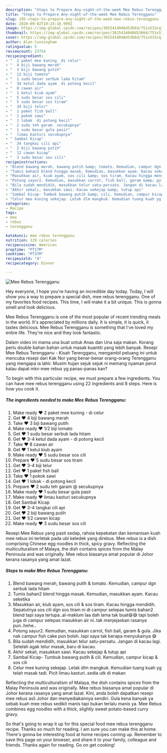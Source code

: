 ```yaml
---
description: "Steps to Prepare Any-night-of-the-week Mee Rebus Terengganu"
title: "Steps to Prepare Any-night-of-the-week Mee Rebus Terengganu"
slug: 195-steps-to-prepare-any-night-of-the-week-mee-rebus-terengganu
date: 2020-09-02T19:24:16.999Z
image: https://img-global.cpcdn.com/recipes/3015414048d5366d/751x532cq70/mee-rebus-terengganu-resipi-foto-utama.jpg
thumbnail: https://img-global.cpcdn.com/recipes/3015414048d5366d/751x532cq70/mee-rebus-terengganu-resipi-foto-utama.jpg
cover: https://img-global.cpcdn.com/recipes/3015414048d5366d/751x532cq70/mee-rebus-terengganu-resipi-foto-utama.jpg
author: Alan Cunningham
ratingvalue: 5
reviewcount: 23754
recipeingredient:
- "  2 paket mee kuning  di celur"
- "  4 biji bawang merah"
- "  3 biji bawang putih"
- "  12 biji tomato"
- "  1 sudu besar serbuk lada hitam"
- "  34 ketul dada ayam  di potong kecil"
- "  8 cawan air"
- "  1 ketul kiub ayam"
- "  5 sudu besar sos cili"
- "  5 sudu besar sos tiram"
- "  34 biji telur"
- "  1 paket fish ball"
- "  1 pokok sawi"
- "  1 lobak  di potong kecil"
- "  2 sudu teh garam  secukupnya"
- "  1 sudu besar gula pasir"
- "  limau kasturi secukupnya"
- " Sambal Kicap"
- "  34 tangkai cili api"
- "  2 biji bawang putih"
- "  12 cawan kicap"
- "  3 sudu besar sos cili"
recipeinstructions:
- "Blend bawang merah, bawang putih &amp; tomato. Kemudian, campur dgn serbuk lada hitam"
- "Tumis bahan2 blend hingga masak. Kemudian, masukkan ayam. Kacau seketika"
- "Masukkan air, kiub ayam, sos cili &amp; sos tiram. Kacau hingga mendidih. Sepatutnya sos cili dgn sos tiram ni di campur selepas tumis bahan2 blend tapi saya terlupa..al-maklum laa dah lama tak buat😆😅 tapi boleh juga di campur selepas masukkan air ni..tak menjejaskan rasanya pun..hehe.."
- "Potong sayur2. Kemudian, masukkan carrot, fish ball, garam &amp; gula. Jika nak campur fish cake pun boleh..tapi saya tak berapa menyukainya 😅"
- "Bila sudah mendidih, masukkan telur satu-persatu. Jangan di kacau lagi. Setelah agak telur masak, baru di kacau."
- "Akhir sekali, masukkan sawi. Kacau sekejap &amp; tutup api"
- "Sambal Kicap- Tumbuk bawang putih &amp; cili. Kemudian, campur kicap &amp; sos cili"
- "Celur mee kuning sekejap. Letak dlm mangkuk. Kemudian tuang kuah yg telah masak tadi. Picit limau kasturi..sedia utk di makan"
categories:
- Recipe
tags:
- mee
- rebus
- terengganu

katakunci: mee rebus terengganu 
nutrition: 129 calories
recipecuisine: American
preptime: "PT17M"
cooktime: "PT37M"
recipeyield: "4"
recipecategory: Dinner

---
```



![Mee Rebus Terengganu](https://img-global.cpcdn.com/recipes/3015414048d5366d/751x532cq70/mee-rebus-terengganu-resipi-foto-utama.jpg)

Hey everyone, I hope you're having an incredible day today. Today, I will show you a way to prepare a special dish, mee rebus terengganu. One of my favorites food recipes. This time, I will make it a bit unique. This is gonna smell and look delicious.

Mee Rebus Terengganu is one of the most popular of recent trending meals in the world. It's appreciated by millions daily. It is simple, it is quick, it tastes delicious. Mee Rebus Terengganu is something that I've loved my entire life. They're nice and they look fantastic.

Dalam video ini mama una buat untuk Anas dan Una saja makan. Korang perlu double bahan bahan untuk masak kuantiti yang lebih banyak. Resepi Mee Rebus Terengganu - Kisah Terengganu, mengambil peluang ini untuk mencuba resepi dari Kak Nor yang benar-benar orang-orang Terengganu yang mengapa ia lahir. Musim hujan sejuk sejuk ni memang nyaman perut kalau dapat mkn mee rebus yg panas-panas kan?


To begin with this particular recipe, we must prepare a few ingredients. You can have mee rebus terengganu using 22 ingredients and 8 steps. Here is how you cook it.

<!--inarticleads1-->

##### The ingredients needed to make Mee Rebus Terengganu:

1. Make ready  ❤ 2 paket mee kuning - di celur
1. Get  ❤ 4 biji bawang merah
1. Take  ❤ 3 biji bawang putih
1. Make ready  ❤ 1/2 biji tomato
1. Get  ❤ 1 sudu besar serbuk lada hitam
1. Get  ❤ 3-4 ketul dada ayam - di potong kecil
1. Take  ❤ 8 cawan air
1. Get  ❤ 1 ketul kiub ayam
1. Make ready  ❤ 5 sudu besar sos cili
1. Prepare  ❤ 5 sudu besar sos tiram
1. Get  ❤ 3-4 biji telur
1. Get  ❤ 1 paket fish ball
1. Take  ❤ 1 pokok sawi
1. Get  ❤ 1 lobak - di potong kecil
1. Prepare  ❤ 2 sudu teh garam @ secukupnya
1. Make ready  ❤ 1 sudu besar gula pasir
1. Make ready  ❤ limau kasturi secukupnya
1. Get  Sambal Kicap
1. Get  ❤ 3-4 tangkai cili api
1. Get  ❤ 2 biji bawang putih
1. Get  ❤ 1/2 cawan kicap
1. Make ready  ❤ 3 sudu besar sos cili


Resepi Mee Rebus yang pasti sedap, rahsia kepekatan dan kemanisan kuah mee rebus ini terletak pada ubi keledek yang direbus. Mee rebus is a dish comprising Chinese egg noodles in thick, spicy gravy. Reflecting the multiculturalism of Malaya, the dish contains spices from the Malay Peninsula and was originally. Mee rebus biasanya amat popular di Johor kerana rasanya yang amat lazat. 

<!--inarticleads2-->

##### Steps to make Mee Rebus Terengganu:

1. Blend bawang merah, bawang putih &amp; tomato. Kemudian, campur dgn serbuk lada hitam
1. Tumis bahan2 blend hingga masak. Kemudian, masukkan ayam. Kacau seketika
1. Masukkan air, kiub ayam, sos cili &amp; sos tiram. Kacau hingga mendidih. Sepatutnya sos cili dgn sos tiram ni di campur selepas tumis bahan2 blend tapi saya terlupa..al-maklum laa dah lama tak buat😆😅 tapi boleh juga di campur selepas masukkan air ni..tak menjejaskan rasanya pun..hehe..
1. Potong sayur2. Kemudian, masukkan carrot, fish ball, garam &amp; gula. Jika nak campur fish cake pun boleh..tapi saya tak berapa menyukainya 😅
1. Bila sudah mendidih, masukkan telur satu-persatu. Jangan di kacau lagi. Setelah agak telur masak, baru di kacau.
1. Akhir sekali, masukkan sawi. Kacau sekejap &amp; tutup api
1. Sambal Kicap- Tumbuk bawang putih &amp; cili. Kemudian, campur kicap &amp; sos cili
1. Celur mee kuning sekejap. Letak dlm mangkuk. Kemudian tuang kuah yg telah masak tadi. Picit limau kasturi..sedia utk di makan


Reflecting the multiculturalism of Malaya, the dish contains spices from the Malay Peninsula and was originally. Mee rebus biasanya amat popular di Johor kerana rasanya yang amat lazat. Kini, anda boleh dapatkan resepi mee rebus asli Johor dan menyediakannya sendiri. Gula kena banyak ya sebab kuah mee rebus sedikit manis tapi bukan terlalu manis ya. Mee Rebus combines egg noodles with a thick, slightly sweet potato-based curry gravy. 

So that's going to wrap it up for this special food mee rebus terengganu recipe. Thanks so much for reading. I am sure you can make this at home. There's gonna be interesting food at home recipes coming up. Remember to save this page on your browser, and share it to your family, colleague and friends. Thanks again for reading. Go on get cooking!
